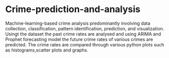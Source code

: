 # Crime-prediction-and-analysis
Machine-learning-based crime analysis predominantly involving data collection, classification, pattern identification, prediction, and visualization. Usingt the dataset the past crime rates are analysed and using ARIMA and Prophet forecasting model the future crime rates of various crimes are predicted. The crime rates are compared through various python plots such as histograms,scatter plots and graphs.
